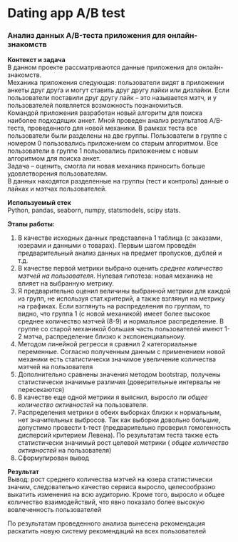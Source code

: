 # Dating app A/B test
### Анализ данных A/B-теста приложения для онлайн-знакомств

**Контекст и задача**  
В данном проекте рассматриваются данные приложения для онлайн-знакомств.  
Механика приложения следующая: пользователи видят в приложении анкеты друг друга и могут ставить друг другу лайки или дизлайки. Если пользователи поставили друг другу лайк – это называется мэтч, и у пользователей появляется возможность познакомиться.  
Командой приложения разработан новый алгоритм для поиска наиболее подходящих анкет. Мной проведен анализ результатов A/B-теста, проведенного для новой механики. В рамках теста все пользователи были разделены на две группы. Пользователи в группе с номером 0 пользовались приложением со старым алгоритмом. Все пользователи в группе 1 пользовались приложением с новым алгоритмом для поиска анкет.  
Задача – оценить, смогла ли новая механика приносить больше удовлетворения пользователям.  
В данных находятся разделенные на группы (тест и контроль) данные о лайках и мэтчах пользователей.

**Используемый стек**<br>
Python, pandas, seaborn, numpy, statsmodels, scipy stats.

**Этапы работы:** <br> 
1. В качестве исходных данных представлена 1 таблица (с заказами, юзерами и данными о товарах). Первым шагом проведён предварительный анализ данных на предмет пропусков, дублей и т.д.
2. В качестве первой метрики выбрано оценить _среднее количество мэтчей на пользователя_. Нулевая гипотеза: новая механика не влияет на выбранную метрику.
3. Я предварительно оценил величины выбранной метрики для каждой из групп, не используя стат.критерий, а также взглянул на метрику на графиках. Если взглянуть на распределения по группам, то видно, что группа 1 (с новой механикой) имеет более высокое среднее количество мэтчей (8-9) и нормальное распределение. В группе со старой механикой большая часть пользователей имеют 1-2 мэтча, распределение близко к экспоненциальноиу.
4. Методом линейной регресси я сравнил 2 категориальные переменные. Согласно полученным данным с применением новой механики есть статистически значимое увеличение количества мэтчей на пользователя
5. Дополнительно сравнены значения методом bootstrap, получены статистически значимые различия (доверительные интервалы не пересекаются) 
6. В качестве еще одной метрики я выяснил, выросло ли _общее количество активностей_ на пользователя.
7. Распределения метрики в обеих выборках близки к нормальным, нет значительных выбросов. Так как выборки довольно большие, допустимо провести t-тест (предварительно проверил гомогенность дисперсий критерием Левена). По результатам теста также есть статистически значимый рост целевой метрики ( _общее количество активностей_ на пользователя)
8. Сформулирован вывод  
  
**Результат**<br>
Вывод: рост среднего количества мэтчей на юзера статистически значим, следовательно качество сервиса выросло, целесообразно выкатить изменения на всю аудиторию. Кроме того, выросло и общее количество взаимодействий, что явно показало более высокую вовлеченность пользователей


По результатам проведенного анализа вынесена рекомендация раскатить новую систему рекомендаций на всех пользователей
